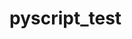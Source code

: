 # pyscript_test

<head>
  <title>PyScript Clock Example</title>
  <link rel="stylesheet" href="https://pyscript.net/alpha/pyscript.css" />
  <script defer src="https://pyscript.net/alpha/pyscript.js"></script>
</head>
  
<body>
  <py-script>
  </py-script>
  <py-repl id="my-repl" auto-generate="true"></py-repl>
</body>
